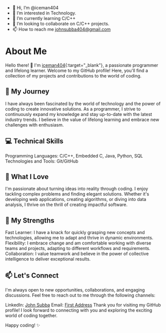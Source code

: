 - 👋 Hi, I’m @iceman404
- 👀 I’m interested in Technology.
- 🌱 I’m currently learning C/C++
- 💞️ I’m looking to collaborate on C/C++ projects.
- 📫 How to reach me johnsubba404@gmail.com
# About Me
Hello there! 👋 I'm [iceman404](https://iceman404.com/){:target="_blank"}, a passionate programmer and lifelong learner. Welcome to my GitHub profile! Here, you'll find a collection of my projects and contributions to the world of coding.

## 🌟 My Journey
I have always been fascinated by the world of technology and the power of coding to create innovative solutions. As a programmer, I strive to continuously expand my knowledge and stay up-to-date with the latest industry trends. I believe in the value of lifelong learning and embrace new challenges with enthusiasm.

 ## 💻 Technical Skills
Programming Languages: C/C++, Embedded C, Java, Python, SQL
Technologies and Tools: Git/GitHub

## 🚀 What I Love
I'm passionate about turning ideas into reality through coding. I enjoy tackling complex problems and finding elegant solutions. Whether it's developing web applications, creating algorithms, or diving into data analysis, I thrive on the thrill of creating impactful software.

## 🌈 My Strengths
Fast Learner: I have a knack for quickly grasping new concepts and technologies, allowing me to adapt and thrive in dynamic environments.
Flexibility: I embrace change and am comfortable working with diverse teams and projects, adapting to different workflows and requirements.
Collaboration: I value teamwork and believe in the power of collective intelligence to deliver exceptional results.

<!--
## 📚 Open Source Contributions
I'm an active contributor to the open-source community and believe in the importance of giving back. You'll find some of my contributions and projects here on GitHub.
--->

## 📫 Let's Connect
I'm always open to new opportunities, collaborations, and engaging discussions. Feel free to reach out to me through the following channels:

LinkedIn: [John Subba](https://www.linkedin.com/in/john-subba-ic3man404/)
Email: [First Address](johnsubba404@gmail.com)
Thank you for visiting my GitHub profile! I look forward to connecting with you and exploring the exciting world of coding together.

Happy coding! ✨
<!---
iceman404/iceman404 is a ✨ special ✨ repository because its `README.md` (this file) appears on your GitHub profile.
You can click the Preview link to take a look at your changes.
--->
